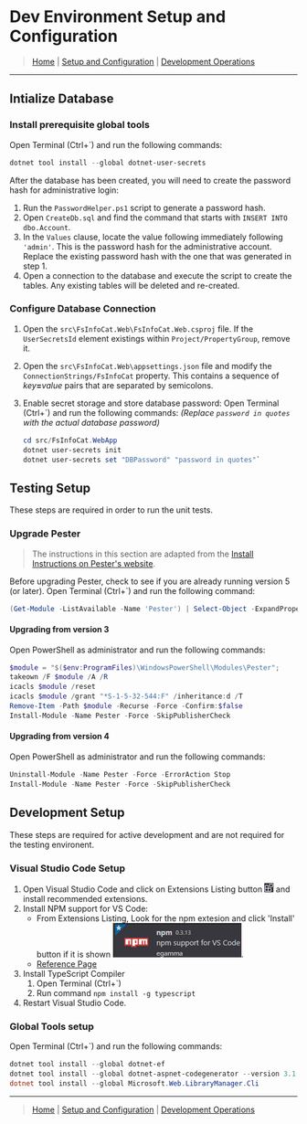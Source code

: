 # Dev Environment Setup and Configuration

> [Home](../../README.md) | [Setup and Configuration](../README.md) | [Development Operations](doc/DevOps.md)

-------------------------------------------------------------------------------------------------------------

## Intialize Database

### Install prerequisite global tools

Open Terminal (Ctrl+\`) and run the following commands:

```powershell
dotnet tool install --global dotnet-user-secrets
```

After the database has been created, you will need to create the password hash for administrative login:

1. Run the `PasswordHelper.ps1` script to generate a password hash.
2. Open `CreateDb.sql` and find the command that starts with `INSERT INTO dbo.Account`.
3. In the `Values` clause, locate the value following immediately following `'admin'`. This is the password hash for the
administrative account. Replace the existing password hash with the one that was generated in step 1.
4. Open a connection to the database and execute the script to create the tables. Any existing tables will be deleted and re-created.

### Configure Database Connection

1. Open the `src\FsInfoCat.Web\FsInfoCat.Web.csproj` file. If the `UserSecretsId` element existings within `Project/PropertyGroup`, remove it.
2. Open the `src\FsInfoCat.Web\appsettings.json` file and modify the `ConnectionStrings/FsInfoCat` property. This contains a sequence of *key*__=__*value* pairs that are separated by semicolons.
3. Enable secret storage and store database password:
    Open Terminal (Ctrl+\`) and run the following commands:
    *(Replace `password in quotes` with the actual database password)*

    ```powershell
    cd src/FsInfoCat.WebApp
    dotnet user-secrets init
    dotnet user-secrets set "DBPassword" "password in quotes"`
    ```

## Testing Setup

These steps are required in order to run the unit tests.

### Upgrade Pester

> The instructions in this section are adapted from the [Install Instructions on Pester's website](https://pester.dev/docs/introduction/installation).

Before upgrading Pester, check to see if you are already running version 5 (or later). Open Terminal (Ctrl+\`) and run the following command:

```powershell
(Get-Module -ListAvailable -Name 'Pester') | Select-Object -ExpandProperty 'Version'
```

#### Upgrading from version 3

Open PowerShell as administrator and run the following commands:

```powershell
$module = "$($env:ProgramFiles)\WindowsPowerShell\Modules\Pester";
takeown /F $module /A /R
icacls $module /reset
icacls $module /grant "*S-1-5-32-544:F" /inheritance:d /T
Remove-Item -Path $module -Recurse -Force -Confirm:$false
Install-Module -Name Pester -Force -SkipPublisherCheck
```

#### Upgrading from version 4

Open PowerShell as administrator and run the following commands:

```powershell
Uninstall-Module -Name Pester -Force -ErrorAction Stop
Install-Module -Name Pester -Force -SkipPublisherCheck
```

## Development Setup

These steps are required for active development and are not required for the testing environent.

### Visual Studio Code Setup

1. Open Visual Studio Code and click on Extensions Listing button ![Extensions Button](./img/ExtensionsButton.png) and install recommended extensions.
2. Install NPM support for VS Code:
    - From Extensions Listing, Look for the npm extesion and click 'Install' button if it is shown
    ![alt](./img/NpmExtension.png).
    - [Reference Page](https://marketplace.visualstudio.com/items?itemName=eg2.vscode-npm-script)
3. Install TypeScript Compiler
   1. Open Terminal (Ctrl+\`)
   2. Run command `npm install -g typescript`
4. Restart Visual Studio Code.

### Global Tools setup

Open Terminal (Ctrl+\`) and run the following commands:

```powershell
dotnet tool install --global dotnet-ef
dotnet tool install --global dotnet-aspnet-codegenerator --version 3.1.4
dotnet tool install --global Microsoft.Web.LibraryManager.Cli
```

-------------------------------------------------------------------------------------------------------------

> [Home](../../README.md) | [Setup and Configuration](../README.md) | [Development Operations](doc/DevOps.md)
